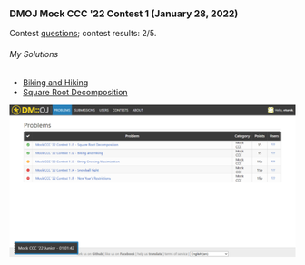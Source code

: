 
### DMOJ Mock CCC '22 Contest 1 (January 28, 2022)
Contest [questions](https://dmoj.ca/contest/mccc3j 'Link to Contest Questions'); 
contest results: 2/5.

###### My Solutions
* [Biking and Hiking](https://github.com/ez2rok/coding-contests/blob/main/week2/contests/dmoj_mock_contest1/biking_and_hiking.py)
* [Square Root Decomposition](https://github.com/ez2rok/coding-contests/blob/main/week2/contests/dmoj_mock_contest1/square_root_decomposition.py)

<img src="dmoj_mock_ccc'22_contest1.png" alt="Screenshot of my contest results." width="800"/>
